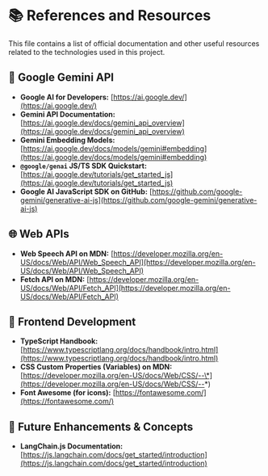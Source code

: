 # 📚 References and Resources

This file contains a list of official documentation and other useful resources related to the technologies used in this project.

## 🤖 Google Gemini API

- **Google AI for Developers:** [https://ai.google.dev/](https://ai.google.dev/)
- **Gemini API Documentation:** [https://ai.google.dev/docs/gemini_api_overview](https://ai.google.dev/docs/gemini_api_overview)
- **Gemini Embedding Models:** [https://ai.google.dev/docs/models/gemini#embedding](https://ai.google.dev/docs/models/gemini#embedding)
- **`@google/genai` JS/TS SDK Quickstart:** [https://ai.google.dev/tutorials/get_started_js](https://ai.google.dev/tutorials/get_started_js)
- **Google AI JavaScript SDK on GitHub:** [https://github.com/google-gemini/generative-ai-js](https://github.com/google-gemini/generative-ai-js)

## 🌐 Web APIs

- **Web Speech API on MDN:** [https://developer.mozilla.org/en-US/docs/Web/API/Web_Speech_API](https://developer.mozilla.org/en-US/docs/Web/API/Web_Speech_API)
- **Fetch API on MDN:** [https://developer.mozilla.org/en-US/docs/Web/API/Fetch_API](https://developer.mozilla.org/en-US/docs/Web/API/Fetch_API)

## 🎨 Frontend Development

- **TypeScript Handbook:** [https://www.typescriptlang.org/docs/handbook/intro.html](https://www.typescriptlang.org/docs/handbook/intro.html)
- **CSS Custom Properties (Variables) on MDN:** [https://developer.mozilla.org/en-US/docs/Web/CSS/--\*](https://developer.mozilla.org/en-US/docs/Web/CSS/--*)
- **Font Awesome (for icons):** [https://fontawesome.com/](https://fontawesome.com/)

## 🚀 Future Enhancements & Concepts

- **LangChain.js Documentation:** [https://js.langchain.com/docs/get_started/introduction](https://js.langchain.com/docs/get_started/introduction)
